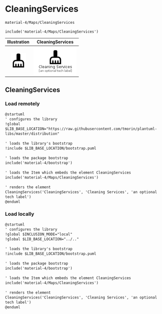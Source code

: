 # CleaningServices


```text
material-4/Maps/CleaningServices
```

```text
include('material-4/Maps/CleaningServices')
```



| Illustration | CleaningServices |
| :---: | :---: |
| ![illustration for Illustration](../../material-4/Maps/CleaningServices.png) | ![illustration for CleaningServices](../../material-4/Maps/CleaningServices.Local.png) |




## CleaningServices

### Load remotely
```plantuml
@startuml
' configures the library
!global $LIB_BASE_LOCATION="https://raw.githubusercontent.com/tmorin/plantuml-libs/master/distribution"

' loads the library's bootstrap
!include $LIB_BASE_LOCATION/bootstrap.puml

' loads the package bootstrap
include('material-4/bootstrap')

' loads the Item which embeds the element CleaningServices
include('material-4/Maps/CleaningServices')

' renders the element
CleaningServices('CleaningServices', 'Cleaning Services', 'an optional tech label')
@enduml
```

### Load locally
```plantuml
@startuml
' configures the library
!global $INCLUSION_MODE="local"
!global $LIB_BASE_LOCATION="../.."

' loads the library's bootstrap
!include $LIB_BASE_LOCATION/bootstrap.puml

' loads the package bootstrap
include('material-4/bootstrap')

' loads the Item which embeds the element CleaningServices
include('material-4/Maps/CleaningServices')

' renders the element
CleaningServices('CleaningServices', 'Cleaning Services', 'an optional tech label')
@enduml
```

